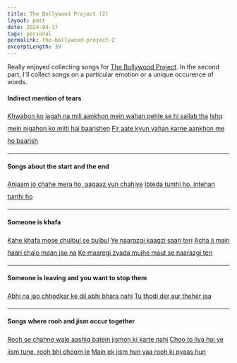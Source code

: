 ```yaml
---
title: The Bollywood Project (2)
layout: post
date: 2024-04-17
tags: personal
permalink: the-bollywood-project-2
excerptLength: 39
---
```


Really enjoyed collecting songs for [The Bollywood Project](/the-bollywood-project). In the second part, I'll collect songs on a particular emotion or a unique occurence of words. 

#### Indirect mention of tears
<div style="line-height: 2;">
	<a class="a-class-yellow" href="https://youtu.be/jh66Pjtqr4k?si=I2YvB0FCxtUzTvuX&t=208">Khwabon ko jagah na mili aankhon mein wahan pehle se hi sailab tha</a>
	<a class="a-class-blue" href="https://youtu.be/6QqtOJaq5Oo?si=bO_aLFATmjxRU9tV&t=46">Ishq mein nigahon ko milti hai baarishen</a>
	<a class="a-class-red" href="https://youtu.be/gJLVTKhTnog?si=cqu71TaIU0DJWJDk&t=92">Fir aate kyun yahan karne aankhon me ho baarish</a>
</div>
<hr>

#### Songs about the start and the end
<div style="line-height: 2;">
	<a class="a-class-yellow" href="https://youtu.be/zuvla6ABKbs?si=Zt9PHmhrr2UY15MO&t=150">Anjaam jo chahe mera ho, aagaaz yun chahiye</a>
	<a class="a-class-blue" href="https://youtu.be/-kI769Xigik?si=AcA4Ig8Que85xzWW&t=204">Ibteda tumhi ho, intehan tumhi ho</a>
</div>
<hr>

#### Someone is khafa
<div style="line-height: 2;">
	<a class="a-class-yellow" href="https://youtu.be/NRYlZqvTSSs?si=xzOVA5WAUymyWb5K&t=120">Kahe khafa mose chulbul se bulbul</a>
	<a class="a-class-blue" href="https://youtu.be/SAcpESN_Fk4?si=s0TEAuWbpp-Y4nPs&t=40">Ye naarazgi kaagzi saari teri</a>
	<a class="a-class-red" href="https://youtu.be/1LPtNHJckpw?si=bq99OQIF3l0mTqUg&t=12">Acha ji main haari chalo maan jao na</a>
	<a class="a-class-green" href="https://youtu.be/vdbP_3o73qI?si=ZakxEXZzhPIIRYwM&t=61">Ke maaregi zyada mujhe maut se naarazgi teri</a>
</div>
<hr>

#### Someone is leaving and you want to stop them
<div style="line-height: 2;">
	<a class="a-class-green" href="https://youtu.be/mfEQgoVi7P4?si=40CHpIt9iqSPYVMu&t=4">Abhi na jao chhodkar ke dil abhi bhara nahi</a>
	<a class="a-class-yellow" href="https://youtu.be/FGTv9-oQhIg?si=9vvKD88PiSxuGoPF&t=80">Tu thodi der aur theher jaa</a>
</div>
<hr>

#### Songs where rooh and jism occur together
<div style="line-height: 2;">
	<a class="a-class-green" href="https://youtu.be/f9_C8J4gqzQ?si=kwDwtgbyE-ONLOLa&t=232">Rooh se chahne wale aashiq batein jismon ki karte nahi</a>
	<a class="a-class-yellow" href="https://youtu.be/1vrSNUtBLvU?si=PKEEgZs499I15yUL&t=192">Choo to liya hai ye jism tune, rooh bhi choom le</a>
	<a class="a-class-blue" href="https://youtu.be/eYpfKTq0_eg?si=MYrCr0wFVWozNupw&t=11">Main ek jism hun yaa rooh ki pyaas hun</a>
</div>

<script>

	document.addEventListener('DOMContentLoaded', function() { // Ensure the DOM is fully loaded
	    var headings = document.querySelectorAll('h4'); // Select all h4 elements

	    headings.forEach(function(heading) {
	        var nextDiv = heading.nextElementSibling; // Get the next sibling element expected to be a div
	        if (nextDiv && nextDiv.tagName === 'DIV') { // Check if the sibling is a div
	            var links = nextDiv.getElementsByTagName('a'); // Get all 'a' elements within the div
	            var count = links.length; // Count the number of 'a' elements
	            heading.textContent += ` (${count})`; // Update the h4 content with the new count
	        }
	    });
	});

</script>